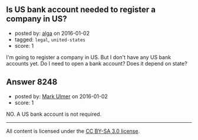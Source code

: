 ## Is US bank account needed to register a company in US?

- posted by: [alga](https://stackexchange.com/users/59866/alga) on 2016-01-02
- tagged: `legal`, `united-states`
- score: 1

<p>I'm going to register a company in US. But I don't have any US bank accounts yet. 
Do I need to open a bank account? Does it depend on state?</p>



## Answer 8248

- posted by: [Mark Ulmer](https://stackexchange.com/users/7561072/mark-ulmer) on 2016-01-02
- score: 1

<p>NO. A US bank account is not required.</p>




---

All content is licensed under the [CC BY-SA 3.0 license](https://creativecommons.org/licenses/by-sa/3.0/).
